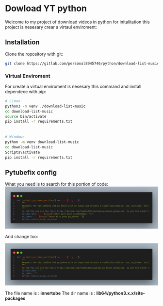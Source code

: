 # Dowload YT python
Welcome to my project of download videos in python for initalitation this project is nesesary crear a virtaul enviroment:

## Installation
Clone the ropository with git:

```bash
git clone https://gitlab.com/personal8945746/python/download-list-music.git

```
### Virtual Enviroment
For create a virtual enviroment is nesesary this command and install dependece with pip:

```bash
# Linux
python3 -m venv ./download-list-music
cd download-list-music
source bin/activate
pip install -r requirements.txt


# Windows
python -m venv download-list-music
cd download-list-music
Scripts\activate
pip install -r requirements.txt
```

## Pytubefix config

What you need is to search for this portion of code:
![alt text](img/exemple-1.png)

And change too:

![alt text](img/exemple-2.png)

The file name is : **innertube**
The dir name is : **lib64/python3.x.x/site-packages**




